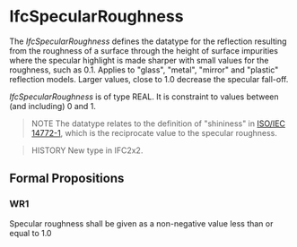 # IfcSpecularRoughness

The _IfcSpecularRoughness_ defines the datatype for the reflection resulting from the roughness of a surface through the height of surface impurities where the specular highlight is made sharper with small values for the roughness, such as 0.1. Applies to "glass", "metal", "mirror" and "plastic" reflection models. Larger values, close to 1.0 decrease the specular fall-off.<!-- end of definition -->

_IfcSpecularRoughness_ is of type REAL. It is constraint to values between (and including) 0 and 1.

> NOTE  The datatype relates to the definition of "shininess" in [ISO/IEC 14772-1](../content/bibliography.htm#IEC-14772-1), which is the reciprocate value to the specular roughness.

> HISTORY  New type in IFC2x2.

## Formal Propositions

### WR1
Specular roughness shall be given as a non-negative value less than or equal to 1.0
